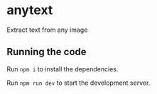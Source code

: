 
  # anytext

  Extract text from any image
  
  ## Running the code

  Run `npm i` to install the dependencies.

  Run `npm run dev` to start the development server.
  